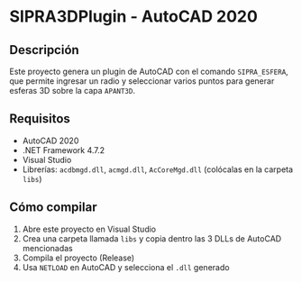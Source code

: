 
# SIPRA3DPlugin - AutoCAD 2020

## Descripción
Este proyecto genera un plugin de AutoCAD con el comando `SIPRA_ESFERA`, que permite ingresar un radio y seleccionar varios puntos para generar esferas 3D sobre la capa `APANT3D`.

## Requisitos
- AutoCAD 2020
- .NET Framework 4.7.2
- Visual Studio
- Librerías: `acdbmgd.dll`, `acmgd.dll`, `AcCoreMgd.dll` (colócalas en la carpeta `libs`)

## Cómo compilar
1. Abre este proyecto en Visual Studio
2. Crea una carpeta llamada `libs` y copia dentro las 3 DLLs de AutoCAD mencionadas
3. Compila el proyecto (Release)
4. Usa `NETLOAD` en AutoCAD y selecciona el `.dll` generado
